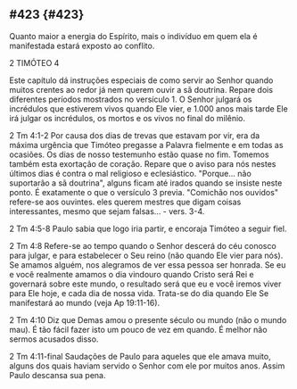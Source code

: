## #423 {#423}

Quanto maior a energia do Espírito, mais o indivíduo em quem ela é manifestada estará exposto ao conflito.

2 TIMÓTEO 4

Este capítulo dá instruções especiais de como servir ao Senhor quando muitos crentes ao redor já nem querem ouvir a sã doutrina. Repare dois diferentes períodos mostrados no versículo 1\. O Senhor julgará os incrédulos que estiverem vivos quando Ele vier, e 1.000 anos mais tarde Ele irá julgar os incrédulos, os mortos e os vivos no final do milênio.

2 Tm 4:1-2 Por causa dos dias de trevas que estavam por vir, era da máxima urgência que Timóteo pregasse a Palavra fielmente e em todas as ocasiões. Os dias de nosso testemunho estão quase no fim. Tomemos também esta exortação de coração. Repare que o aviso para nós nestes últimos dias é contra o mal religioso e eclesiástico. &quot;Porque... não suportarão a sã doutrina&quot;, alguns ficam até irados quando se insiste neste ponto. É exatamente o que o versículo 3 previa. &quot;Comichão nos ouvidos&quot; refere-se aos ouvintes. eles querem mestres que digam coisas interessantes, mesmo que sejam falsas... - vers. 3-4.

2 Tm 4:5-8 Paulo sabia que logo iria partir, e encoraja Timóteo a seguir fiel.

2 Tm 4:8 Refere-se ao tempo quando o Senhor descerá do céu conosco para julgar, e para estabelecer o Seu reino (não quando Ele vier para nós). Se amamos alguém, nos alegramos de ver essa pessoa ser honrada. Se eu e você realmente amamos o dia vindouro quando Cristo será Rei e governará sobre este mundo, o resultado será que eu e você iremos viver para Ele hoje, e cada dia de nossa vida. Trata-se do dia quando Ele Se manifestará ao mundo (veja Ap 19:11-16).

2 Tm 4:10 Diz que Demas amou o presente século ou mundo (não o mundo mau). É tão fácil fazer isto um pouco de vez em quando. É melhor não sermos acusados disso.

2 Tm 4:11-final Saudações de Paulo para aqueles que ele amava muito, alguns dos quais haviam servido o Senhor com ele por muitos anos. Assim Paulo descansa sua pena.